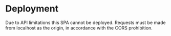 # Deployment

Due to API limitations this SPA cannot be deployed.
Requests must be made from localhost as the origin, in accordance with the CORS prohibition.